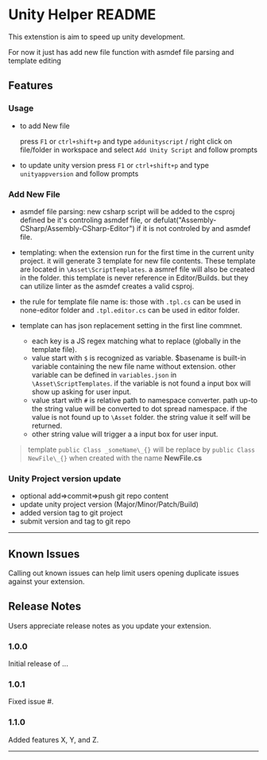 # Unity Helper README

This extenstion is aim to speed up unity development.

For now it just has add new file function with asmdef file parsing and template editing

## Features

### Usage

- to add New file

  press `F1` or `ctrl+shift+p` and type `addunityscript` / right click on file/folder in workspace and select  `Add Unity Script` and follow prompts
- to update unity version
  press `F1` or `ctrl+shift+p` and type `unityappversion` and follow prompts


### Add New File

- asmdef file parsing: new csharp script will be added to the csproj defined be it's controling asmdef file, or defulat("Assembly-CSharp/Assembly-CSharp-Editor") if it is not controled by and asmdef file.
  
- templating: when the extension run for the first time in the current unity project. it will generate 3 template for new file contents. These template are located in `\Asset\ScriptTemplates`. a asmref file will also be created in the folder. this template is never reference in Editor/Builds. but they can utilize linter as the asmdef creates a valid csproj.

- the rule for template file name is: those with `.tpl.cs` can be used in none-editor folder and `.tpl.editor.cs` can be used in editor folder.
  
- template can has json replacement setting in the first line commnet.
  - each key is a JS regex matching what to replace (globally in the template file).  
  - value start with `$` is recognized as variable. $basename is built-in variable containing the new file name without extension. other variable can be defined in `variables.json` in `\Asset\ScriptTemplates`. if the variable is not found a input box will show up asking for user input.
  - value start with `#` is relative path to namespace converter. path up-to the string value will be converted to dot spread namespace. if the value is not found up to `\Asset` folder. the string value it self will be returned.
  - other string value will trigger a a input box for user input.

>template `public Class _someName\_{}` will be replace by `public Class NewFile\_{}` when created with the name **NewFile.cs**

### Unity Project version update

- optional add=>commit=>push git repo content
- update unity project version (Major/Minor/Patch/Build)
- added version tag to git project
- submit version and tag to git repo

---------

## Known Issues

Calling out known issues can help limit users opening duplicate issues against your extension.

## Release Notes

Users appreciate release notes as you update your extension.

### 1.0.0

Initial release of ...

### 1.0.1

Fixed issue #.

### 1.1.0

Added features X, Y, and Z.

---------
